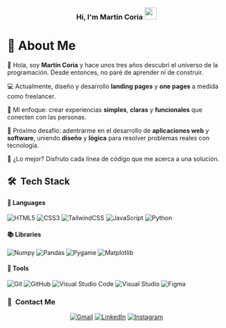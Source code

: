 <h3 align="center">
  Hi, I'm Martin Coria
  <img src="https://media.giphy.com/media/hvRJCLFzcasrR4ia7z/giphy.gif" width="28">
</h3>


<h1>💫 About Me</h1>
<p>👋 Hola, soy <strong>Martín Coria</strong> y hace unos tres años descubrí el universo de la programación. Desde entonces, no paré de aprender ni de construir.</p>
<p>💻 Actualmente, diseño y desarrollo <strong>landing pages</strong> y <strong>one pages</strong> a medida como freelancer.</p>
<p>🎯 Mi enfoque: crear experiencias <strong>simples</strong>, <strong>claras</strong> y <strong>funcionales</strong> que conecten con las personas.</p>
<p>🚧 Próximo desafío: adentrarme en el desarrollo de <strong>aplicaciones web</strong> y <strong>software</strong>, uniendo <strong>diseño</strong> y <strong>lógica</strong> para resolver problemas reales con tecnología.</p>
<p>🧩 ¿Lo mejor? Disfruto cada línea de código que me acerca a una solución.</p>


## 🛠 &nbsp;Tech Stack

#### 🔧 Languages

![HTML5](https://img.shields.io/badge/html5-%23E34F26.svg?style=for-the-badge&logo=html5&logoColor=white)
![CSS3](https://img.shields.io/badge/css3-%231572B6.svg?style=for-the-badge&logo=css3&logoColor=white)
![TailwindCSS](https://img.shields.io/badge/tailwindcss-%2338B2AC.svg?style=for-the-badge&logo=tailwind-css&logoColor=white)
![JavaScript](https://img.shields.io/badge/JavaScript-%23323330.svg?style=for-the-badge&logo=javascript&logoColor=F7DF1E)
![Python](https://img.shields.io/badge/Python-%2314354C.svg?style=for-the-badge&logo=python&logoColor=white)

<!--#### 🖥️ Frameworks

![Flutter](https://img.shields.io/badge/flutter-%2302569B.svg?style=for-the-badge&logo=flutter&logoColor=white)
![Laravel](https://img.shields.io/badge/Laravel-%23FF2D20.svg?style=for-the-badge&logo=laravel&logoColor=white)
![Three.js](https://img.shields.io/badge/Three.js-%23000000.svg?style=for-the-badge&logo=three.js&logoColor=white)
![OpenGL](https://img.shields.io/badge/OpenGL-%23FFFFFF.svg?style=for-the-badge&logo=opengl)
![TensorFlow](https://img.shields.io/badge/TensorFlow-%23FF6F00.svg?style=for-the-badge&logo=tensorflow&logoColor=white)
![Keras](https://img.shields.io/badge/Keras-%23D00000.svg?style=for-the-badge&logo=keras&logoColor=white)-->

#### 📚 Libraries

![Numpy](https://img.shields.io/badge/NumPy-%23013243.svg?style=for-the-badge&logo=numpy&logoColor=white)
![Pandas](https://img.shields.io/badge/Pandas-%23150458.svg?style=for-the-badge&logo=pandas&logoColor=white)
![Pygame](https://img.shields.io/badge/pygame-%23F7931E.svg?style=for-the-badge&logo=scikit-learn&logoColor=white)
![Matplotlib](https://img.shields.io/badge/Matplotlib-%23E20000.svg?style=for-the-badge&logo=matplotlib&logoColor=white)

#### 🔧 Tools

![Git](https://img.shields.io/badge/git-%23F05033.svg?style=for-the-badge&logo=git&logoColor=white)
![GitHub](https://img.shields.io/badge/github-%23121011.svg?style=for-the-badge&logo=github&logoColor=white)
![Visual Studio Code](https://img.shields.io/badge/Visual%20Studio%20Code-0078d7.svg?style=for-the-badge&logo=visual-studio-code&logoColor=white)
![Visual Studio](https://img.shields.io/badge/Visual%20Studio-5C2D91.svg?style=for-the-badge&logo=visual-studio&logoColor=white)
![Figma](https://img.shields.io/badge/Figma-%23F24E1E.svg?style=for-the-badge&logo=figma&logoColor=white)



### 🔗 &nbsp;Contact Me

<div align="center">
<a href="mailto:coriamartin-dev@outlook.com"><img alt="Gmail" src="https://img.shields.io/badge/Outlook-D14836?style=for-the-badge&logo=outlook&logoColor=white" /></a>
<a href="https://www.linkedin.com/in/martincoria26/"><img alt="LinkedIn" src="https://img.shields.io/badge/linkedin-%230077B5.svg?style=for-the-badge&logo=linkedin&logoColor=white"/></a>
<a href="https://www.instagram.com/coriamartinn/"><img alt="Instagram" src="https://img.shields.io/badge/Instagram-000?style=for-the-badge&logo=instagram&logoColor=white" />
</a>
</div>
